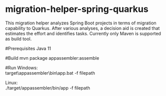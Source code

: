 # migration-helper-spring-quarkus

This migration helper analyzes Spring Boot projects in terms of migration capability to Quarkus. After various analyses, a decision aid is created that estimates the effort and identifies tasks. Currently only Maven is supported as build tool.

#Prerequisites
Java 11

#Build
mvn package appassembler:assemble

#Run
Windows: \
target\appassembler\bin\app.bat -f filepath

Linux: \
./target/appassembler/bin/app -f filepath